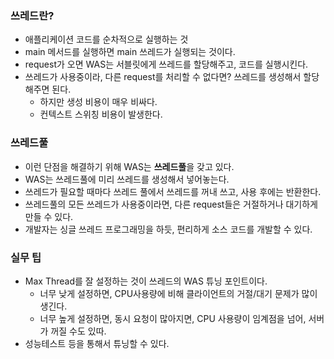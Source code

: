 ### 쓰레드란?
* 애플리케이션 코드를 순차적으로 실행하는 것
* main 메서드를 실행하면 main 쓰레드가 실행되는 것이다.
* request가 오면 WAS는 서블릿에게 쓰레드를 할당해주고, 코드를 실행시킨다.
* 쓰레드가 사용중이라, 다른 request를 처리할 수 없다면? 쓰레드를 생성해서 할당해주면 된다.
  * 하지만 생성 비용이 매우 비싸다.
  * 컨텍스트 스위칭 비용이 발생한다.
### 쓰레드풀
* 이런 단점을 해결하기 위해 WAS는 **쓰레드풀**을 갖고 있다.
* WAS는 쓰레드풀에 미리 쓰레드를 생성해서 넣어놓는다.
* 쓰레드가 필요할 때마다 쓰레드 풀에서 쓰레드를 꺼내 쓰고, 사용 후에는 반환한다.
* 쓰레드풀의 모든 쓰레드가 사용중이라면, 다른 request들은 거절하거나 대기하게 만들 수 있다.
* 개발자는 싱글 쓰레드 프로그래밍을 하듯, 편리하게 소스 코드를 개발할 수 있다.
### 실무 팁
* Max Thread를 잘 설정하는 것이 쓰레드의 WAS 튜닝 포인트이다.
  * 너무 낮게 설정하면, CPU사용량에 비해 클라이언트의 거절/대기 문제가 많이 생긴다.
  * 너무 높게 설정하면, 동시 요청이 많아지면, CPU 사용량이 임계점을 넘어, 서버가 꺼질 수도 있따.
* 성능테스트 등을 통해서 튜닝할 수 있다.
